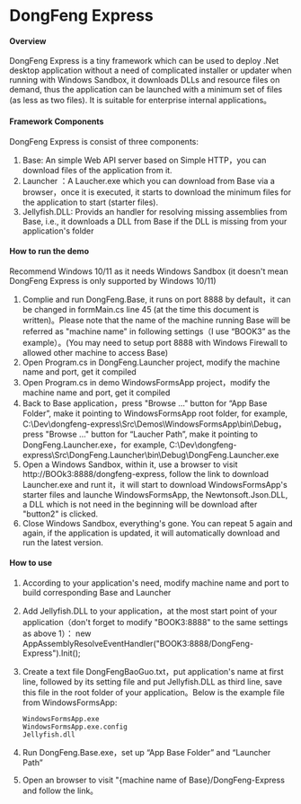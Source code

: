 # DongFeng Express

#### Overview

DongFeng Express is a tiny framework which can be used to deploy .Net desktop application without a need of complicated installer or updater when running with Windows Sandbox, it downloads DLLs and resource files on demand, thus the application can be launched with a minimum set of files (as less as two files). It is suitable for enterprise internal applications。

#### Framework Components

DongFeng Express is consist of three components: 

1.  Base: An simple Web API server based on Simple HTTP，you can download files of the application from it.
2.  Launcher ：A Laucher.exe which you can download from Base via a browser，once it is executed, it starts to download the minimum files for the application to start (starter files).
3.  Jellyfish.DLL: Provids an handler for resolving missing assemblies from Base, i.e., it downloads a DLL from Base if the DLL is missing from your application's folder


#### How to run the demo

Recommend Windows 10/11 as it needs Windows Sandbox (it doesn't mean DongFeng Express is only supported by Windows 10/11)

1.  Complie and run DongFeng.Base, it runs on port 8888 by default，it can be changed in formMain.cs line 45 (at the time this document is written)。Please note that the name of the machine running Base will be referred as "machine name" in following settings（I use “BOOK3” as the example）。(You may need to setup port 8888 with Windows Firewall to allowed other machine to access Base)
2.  Open Program.cs in DongFeng.Launcher project, modify the machine name and port, get it compiled
3.  Open Program.cs in demo WindowsFormsApp project，modify the machine name and port, get it compiled
4.  Back to Base application，press "Browse ..." button for “App Base Folder”, make it pointing to WindowsFormsApp root folder, for example, C:\Dev\dongfeng-express\Src\Demos\WindowsFormsApp\bin\Debug， press "Browse ..." button for “Laucher Path”, make it pointing to DongFeng.Launcher.exe，for example, C:\Dev\dongfeng-express\Src\DongFeng.Launcher\bin\Debug\DongFeng.Launcher.exe
5.  Open a Windows Sandbox, within it, use a browser to visit http://BOOk3:8888/dongfeng-express, follow the link to download Launcher.exe and runt it，it will start to download WindowsFormsApp's starter files and launche WindowsFormsApp, the Newtonsoft.Json.DLL, a DLL which is not need in the beginning will be download after "button2" is clicked.
6.  Close Windows Sandbox, everything's gone. You can repeat 5 again and again, if the application is updated, it will automatically download and run the latest version.

#### How to use

1.  According to your application's need, modify machine name and port to build corresponding Base and Launcher
2.  Add Jellyfish.DLL to your application，at the most start point of your application（don't forget to modify "BOOK3:8888" to the same settings as above 1）：
        new AppAssemblyResolveEventHandler("BOOK3:8888/DongFeng-Express").Init();
3.  Create a text file DongFengBaoGuo.txt，put application's name at first line, followed by its setting file and put Jellyfish.DLL as third line, save this file in the root folder of your application。Below is the example file from WindowsFormsApp:

        WindowsFormsApp.exe
        WindowsFormsApp.exe.config
        Jellyfish.dll

4.  Run DongFeng.Base.exe，set up “App Base Folder” and “Launcher Path”
5.  Open an browser to visit "{machine name of Base}/DongFeng-Express and follow the link。
